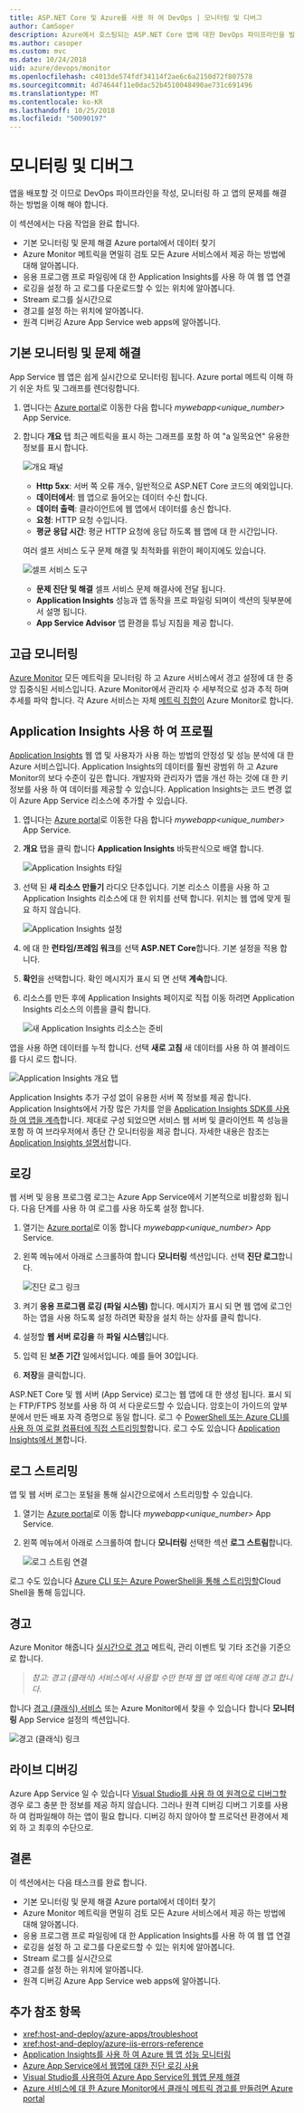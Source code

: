 ```yaml
---
title: ASP.NET Core 및 Azure를 사용 하 여 DevOps | 모니터링 및 디버그
author: CamSoper
description: Azure에서 호스팅되는 ASP.NET Core 앱에 대한 DevOps 파이프라인을 빌드하는 방법에 대한 종단 간 지침을 제공하는 가이드입니다.
ms.author: casoper
ms.custom: mvc
ms.date: 10/24/2018
uid: azure/devops/monitor
ms.openlocfilehash: c4013de574fdf34114f2ae6c6a2150d72f807578
ms.sourcegitcommit: 4d74644f11e0dac52b4510048490ae731c691496
ms.translationtype: MT
ms.contentlocale: ko-KR
ms.lasthandoff: 10/25/2018
ms.locfileid: "50090197"
---
```

# <a name="monitor-and-debug"></a>모니터링 및 디버그

앱을 배포할 것 이므로 DevOps 파이프라인을 작성, 모니터링 하 고 앱의 문제를 해결 하는 방법을 이해 해야 합니다.

이 섹션에서는 다음 작업을 완료 합니다.

* 기본 모니터링 및 문제 해결 Azure portal에서 데이터 찾기
* Azure Monitor 메트릭을 면밀히 검토 모든 Azure 서비스에서 제공 하는 방법에 대해 알아봅니다.
* 응용 프로그램 프로 파일링에 대 한 Application Insights를 사용 하 여 웹 앱 연결
* 로깅을 설정 하 고 로그를 다운로드할 수 있는 위치에 알아봅니다.
* Stream 로그를 실시간으로
* 경고를 설정 하는 위치에 알아봅니다.
* 원격 디버깅 Azure App Service web apps에 알아봅니다.

## <a name="basic-monitoring-and-troubleshooting"></a>기본 모니터링 및 문제 해결

App Service 웹 앱은 쉽게 실시간으로 모니터링 됩니다. Azure portal 메트릭 이해 하기 쉬운 차트 및 그래프를 렌더링합니다.

1. 엽니다는 [Azure portal](https://portal.azure.com)로 이동한 다음 합니다 *mywebapp\<unique_number\>*  App Service.

1. 합니다 **개요** 탭 최근 메트릭을 표시 하는 그래프를 포함 하 여 "a 일목요연" 유용한 정보를 표시 합니다.

    ![개요 패널](./media/monitoring/overview.png)

    * **Http 5xx**: 서버 쪽 오류 개수, 일반적으로 ASP.NET Core 코드의 예외입니다.
    * **데이터에서**: 웹 앱으로 들어오는 데이터 수신 합니다.
    * **데이터 출력**: 클라이언트에 웹 앱에서 데이터를 송신 합니다.
    * **요청**: HTTP 요청 수입니다.
    * **평균 응답 시간**: 평균 HTTP 요청에 응답 하도록 웹 앱에 대 한 시간입니다.

    여러 셀프 서비스 도구 문제 해결 및 최적화를 위한이 페이지에도 있습니다.

    ![셀프 서비스 도구](./media/monitoring/wizards.png)

    * **문제 진단 및 해결** 셀프 서비스 문제 해결사에 전달 됩니다.
    * **Application Insights** 성능과 앱 동작을 프로 파일링 되며이 섹션의 뒷부분에서 설명 됩니다.
    * **App Service Advisor** 앱 환경을 튜닝 지침을 제공 합니다.

## <a name="advanced-monitoring"></a>고급 모니터링

[Azure Monitor](/azure/monitoring-and-diagnostics/) 모든 메트릭을 모니터링 하 고 Azure 서비스에서 경고 설정에 대 한 중앙 집중식된 서비스입니다. Azure Monitor에서 관리자 수 세부적으로 성과 추적 하며 추세를 파악 합니다. 각 Azure 서비스는 자체 [메트릭 집합이](/azure/monitoring-and-diagnostics/monitoring-supported-metrics#microsoftwebsites-excluding-functions) Azure Monitor로 합니다.

## <a name="profile-with-application-insights"></a>Application Insights 사용 하 여 프로필

[Application Insights](/azure/application-insights/app-insights-overview) 웹 앱 및 사용자가 사용 하는 방법의 안정성 및 성능 분석에 대 한 Azure 서비스입니다. Application Insights의 데이터를 훨씬 광범위 하 고 Azure Monitor의 보다 수준이 깊은 합니다. 개발자와 관리자가 앱을 개선 하는 것에 대 한 키 정보를 사용 하 여 데이터를 제공할 수 있습니다. Application Insights는 코드 변경 없이 Azure App Service 리소스에 추가할 수 있습니다.

1. 엽니다는 [Azure portal](https://portal.azure.com)로 이동한 다음 합니다 *mywebapp\<unique_number\>*  App Service.
1. **개요** 탭을 클릭 합니다 **Application Insights** 바둑판식으로 배열 합니다.

    ![Application Insights 타일](./media/monitoring/app-insights.png)

1. 선택 된 **새 리소스 만들기** 라디오 단추입니다. 기본 리소스 이름을 사용 하 고 Application Insights 리소스에 대 한 위치를 선택 합니다. 위치는 웹 앱에 맞게 필요 하지 않습니다.

    ![Application Insights 설정](./media/monitoring/new-app-insights.png)

1. 에 대 한 **런타임/프레임 워크**를 선택 **ASP.NET Core**합니다. 기본 설정을 적용 합니다.
1. **확인**을 선택합니다. 확인 메시지가 표시 되 면 선택 **계속**합니다.
1. 리소스를 만든 후에 Application Insights 페이지로 직접 이동 하려면 Application Insights 리소스의 이름을 클릭 합니다.

    ![새 Application Insights 리소스는 준비](./media/monitoring/new-app-insights-done.png)

앱을 사용 하면 데이터를 누적 합니다. 선택 **새로 고침** 새 데이터를 사용 하 여 블레이드를 다시 로드 합니다.

![Application Insights 개요 탭](./media/monitoring/app-insights-overview.png)

Application Insights 추가 구성 없이 유용한 서버 쪽 정보를 제공 합니다. Application Insights에서 가장 많은 가치를 얻을 [Application Insights SDK를 사용 하 여 앱을 계측](/azure/application-insights/app-insights-asp-net-core)합니다. 제대로 구성 되었으면 서비스 웹 서버 및 클라이언트 쪽 성능을 포함 하 여 브라우저에서 종단 간 모니터링을 제공 합니다. 자세한 내용은 참조는 [Application Insights 설명서](/azure/application-insights/app-insights-overview)합니다.

## <a name="logging"></a>로깅

웹 서버 및 응용 프로그램 로그는 Azure App Service에서 기본적으로 비활성화 됩니다. 다음 단계를 사용 하 여 로그를 사용 하도록 설정 합니다.

1. 열기는 [Azure portal](https://portal.azure.com)로 이동 합니다 *mywebapp\<unique_number\>*  App Service.
1. 왼쪽 메뉴에서 아래로 스크롤하여 합니다 **모니터링** 섹션입니다. 선택 **진단 로그**합니다.

    ![진단 로그 링크](./media/monitoring/logging.png)

1. 켜기 **응용 프로그램 로깅 (파일 시스템)** 합니다. 메시지가 표시 되 면 웹 앱에 로그인 하는 앱을 사용 하도록 설정 하려면 확장을 설치 하는 상자를 클릭 합니다.
1. 설정할 **웹 서버 로깅을** 하 **파일 시스템**입니다.
1. 입력 된 **보존 기간** 일에서입니다. 예를 들어 30입니다.
1. **저장**을 클릭합니다.

ASP.NET Core 및 웹 서버 (App Service) 로그는 웹 앱에 대 한 생성 됩니다. 표시 되는 FTP/FTPS 정보를 사용 하 여 서 다운로드할 수 있습니다. 암호는이 가이드의 앞부분에서 만든 배포 자격 증명으로 동일 합니다. 로그 수 [PowerShell 또는 Azure CLI를 사용 하 여 로컬 컴퓨터에 직접 스트리밍할](/azure/app-service/web-sites-enable-diagnostic-log#download)합니다. 로그 수도 있습니다 [Application Insights에서 볼](/azure/app-service/web-sites-enable-diagnostic-log#how-to-view-logs-in-application-insights)합니다.

## <a name="log-streaming"></a>로그 스트리밍

앱 및 웹 서버 로그는 포털을 통해 실시간으로에서 스트리밍할 수 있습니다.

1. 열기는 [Azure portal](https://portal.azure.com)로 이동 합니다 *mywebapp\<unique_number\>*  App Service.
1. 왼쪽 메뉴에서 아래로 스크롤하여 합니다 **모니터링** 선택한 섹션 **로그 스트림**합니다.

    ![로그 스트림 연결](./media/monitoring/log-stream.png)

로그 수도 있습니다 [Azure CLI 또는 Azure PowerShell을 통해 스트리밍할](/azure/app-service/web-sites-enable-diagnostic-log#streamlogs)Cloud Shell을 통해 등입니다.

## <a name="alerts"></a>경고

Azure Monitor 해줍니다 [실시간으로 경고](/azure/monitoring-and-diagnostics/insights-alerts-portal) 메트릭, 관리 이벤트 및 기타 조건을 기준으로 합니다.

> *참고: 경고 (클래식) 서비스에서 사용할 수만 현재 웹 앱 메트릭에 대해 경고 합니다.*

합니다 [경고 (클래식) 서비스](/azure/monitoring-and-diagnostics/monitor-quick-resource-metric-alert-portal) 또는 Azure Monitor에서 찾을 수 있습니다 합니다 **모니터링** App Service 설정의 섹션입니다.

![경고 (클래식) 링크](./media/monitoring/alerts.png)

## <a name="live-debugging"></a>라이브 디버깅

Azure App Service 일 수 있습니다 [Visual Studio를 사용 하 여 원격으로 디버그할](/azure/app-service/web-sites-dotnet-troubleshoot-visual-studio#remotedebug) 경우 로그 충분 한 정보를 제공 하지 않습니다. 그러나 원격 디버깅 디버그 기호를 사용 하 여 컴파일해야 하는 앱이 필요 합니다. 디버깅 하지 않아야 할 프로덕션 환경에서 제외 하 고 최후의 수단으로.

## <a name="conclusion"></a>결론

이 섹션에서는 다음 태스크를 완료 합니다.

* 기본 모니터링 및 문제 해결 Azure portal에서 데이터 찾기
* Azure Monitor 메트릭을 면밀히 검토 모든 Azure 서비스에서 제공 하는 방법에 대해 알아봅니다.
* 응용 프로그램 프로 파일링에 대 한 Application Insights를 사용 하 여 웹 앱 연결
* 로깅을 설정 하 고 로그를 다운로드할 수 있는 위치에 알아봅니다.
* Stream 로그를 실시간으로
* 경고를 설정 하는 위치에 알아봅니다.
* 원격 디버깅 Azure App Service web apps에 알아봅니다.

## <a name="additional-reading"></a>추가 참조 항목

* <xref:host-and-deploy/azure-apps/troubleshoot>
* <xref:host-and-deploy/azure-iis-errors-reference>
* [Application Insights를 사용 하 여 Azure 웹 앱 성능 모니터링](/azure/application-insights/app-insights-azure-web-apps)
* [Azure App Service에서 웹앱에 대한 진단 로깅 사용](/azure/app-service/web-sites-enable-diagnostic-log)
* [Visual Studio를 사용하여 Azure App Service의 웹앱 문제 해결](/azure/app-service/web-sites-dotnet-troubleshoot-visual-studio)
* [Azure 서비스에 대 한 Azure Monitor에서 클래식 메트릭 경고를 만들려면 Azure portal](/azure/monitoring-and-diagnostics/insights-alerts-portal)
